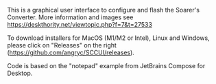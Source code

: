 This is a graphical user interface to configure and flash the Soarer's Converter.
More information and images see https://deskthority.net/viewtopic.php?f=7&t=27533

To download installers for MacOS (M1/M2 or Intel), Linux and Windows, please click on "Releases" on the right (https://github.com/angryc/SCCUI/releases).

Code is based on the "notepad" example from JetBrains Compose for Desktop.

